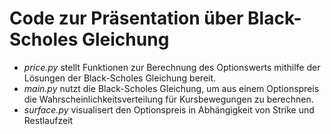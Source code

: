 # Code zur Präsentation über Black-Scholes Gleichung
- *price.py* stellt Funktionen zur Berechnung des Optionswerts mithilfe der Lösungen der Black-Scholes Gleichung bereit.
- *main.py* nutzt die Black-Scholes Gleichung, um aus einem Optionspreis die Wahrscheinlichkeitsverteilung für Kursbewegungen zu berechnen.
- *surface.py* visualisert den Optionspreis in Abhängigkeit von Strike und Restlaufzeit

